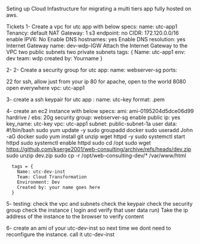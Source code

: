Seting up Cloud Infastructure for migrating a multi tiers app fully hosted on aws.

Tickets
1- Create a vpc for utc app with below specs:
name: utc-app1
Tenancy: default
NAT Gateway: 1
s3 endpoint: no
CIDR: 172.120.0.0/16
enable IPV6: No
Enable DNS hostnames: yes
Enable DNS resolution: yes
Internet Gateway name: dev-wdp-IGW
Attach the Internet Gateway to the VPC
two public subnets
two private subnets
tags: {
Name: utc-app1
env:  dev
team: wdp
created by: Yourname
}

2- 2- Create a security group for utc app:
    name: webserver-sg
    ports: 
      
22 for ssh, allow just from your ip 
80 for apache, open to the world
8080 open everywhere
vpc: utc-app1

3- create a ssh keypair for utc app :
    name: utc-key
    format: .pem

4- create an ec2 instance with below specs:
    ami: ami-0195204d5dce06d99
    hardrive / ebs: 20g 
    security group: webserver-sg
    enable public ip: yes
    key_name: utc-key
    vpc: utc-app1
    subnet: public-subnet-1a
    user data: 
   #!/bin/bash
   sudo  yum update -y
   sudo   groupadd docker
   sudo   useradd John -aG docker 
   sudo   yum install git unzip wget httpd -y
   sudo   systemctl start httpd
   sudo   systemctl enable httpd
   sudo   cd /opt
   sudo   wget 
   https://github.com/kserge2001/web-consulting/archive/refs/heads/dev.zip
   sudo   unzip dev.zip
   sudo   cp -r /opt/web-consulting-dev/* /var/www/html

      tags = {
        Name: utc-dev-inst
        Team: Cloud Transformation
        Environment: Dev
        Created by: your name goes here
      }

5- testing:
  check the vpc and subnets
  check the keypair
  check the security group
  check the instance ( login and verify that user data run)
  Take the ip address of the instance to the browser to verify content

6- create an ami of your utc-dev-inst so next time we dont need to reconfigure the instance.
call it utc-dev-inst
